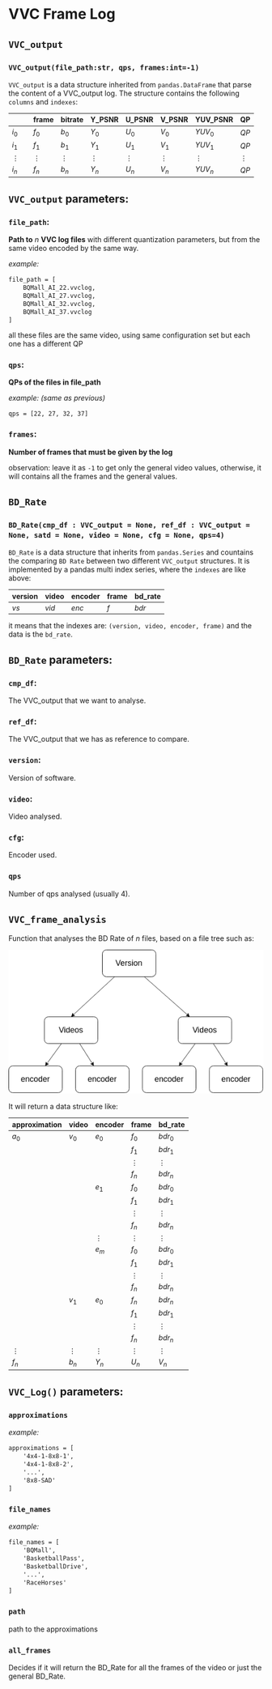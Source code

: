 # VVC Frame Log

## `VVC_output`
### `VVC_output(file_path:str, qps, frames:int=-1)`

`VVC_output` is a data structure inherited from `pandas.DataFrame` that parse the content of a VVC_output log. The structure contains the following `columns` and `indexes`:

| | | frame | bitrate | Y_PSNR | U_PSNR | V_PSNR | YUV_PSNR | QP |
| --- | --- | --- | --- | --- | --- | --- | --- | --- |
| $i_0$ | | $f_0$ | $b_0$ | $Y_0$ | $U_0$ | $V_0$ | $YUV_0$ | $QP$ |
| $i_1$ | | $f_1$ | $b_1$ | $Y_1$ | $U_1$ | $V_1$ | $YUV_1$ | $QP$ |
| $\vdots$ | | $\vdots$ | $\vdots$ | $\vdots$ | $\vdots$ | $\vdots$ | $\vdots$ | $\vdots$ |
| $i_n$ | | $f_n$ | $b_n$ | $Y_n$ | $U_n$ | $V_n$ | $YUV_n$ | $QP$ |


## `VVC_output` parameters:

### `file_path`: 
    
**Path to** $n$ **VVC log files** with different quantization parameters, but from the same video encoded by the same way.


_example:_

    file_path = [
        BQMall_AI_22.vvclog, 
        BQMall_AI_27.vvclog, 
        BQMall_AI_32.vvclog, 
        BQMall_AI_37.vvclog
    ]
all these files are the same video, using same configuration set but each one has a different QP

### `qps`: 

**QPs of the files in file_path**

_example: (same as previous)_ 

    qps = [22, 27, 32, 37]

### `frames`: 

**Number of frames that must be given by the log**

observation: leave it as `-1` to get only the general video values, otherwise, it will contains all the frames and the general values.

## `BD_Rate`
### `BD_Rate(cmp_df : VVC_output = None, ref_df : VVC_output = None, satd = None, video = None, cfg = None, qps=4)`

`BD_Rate` is a data structure that inherits from `pandas.Series` and countains the comparing `BD Rate` between two different `VVC_output` structures. It is implemented by a pandas multi index series, where the `indexes` are like above:


| version | video | encoder | frame | bd_rate |
| --- | --- | --- | --- | --- |
| $vs$ | $vid$ | $enc$ | $f$ | $bdr$ |

it means that the indexes are: `(version, video, encoder, frame)` and the data is the `bd_rate`.

## `BD_Rate` parameters:

### `cmp_df`:
The VVC_output that we want to analyse.

### `ref_df`:
The VVC_output that we has as reference to compare.

### `version`: 
Version of software.

### `video`:
Video analysed.

### `cfg`:
Encoder used.

### `qps`
Number of qps analysed (usually 4).


## `VVC_frame_analysis`

Function that analyses the BD Rate of $n$ files, based on a file tree such as:

![](file_tree.png)

It will return a data structure like:

| approximation | video | encoder | frame | bd_rate |
| --- | --- | --- | --- | --- |
| $a_0$ | $v_0$ | $e_0$ | $f_0$ | $bdr_0$ |
|  |  |  | $f_1$ | $bdr_1$ |
| | | | $\vdots$ | $\vdots$ |
|  |  |  | $f_n$ | $bdr_n$ |
|  |  | $e_1$ | $f_0$ | $bdr_0$ |
|  |  |  | $f_1$ | $bdr_1$ |
| | | | $\vdots$ | $\vdots$ |
|  |  |  | $f_n$ | $bdr_n$ |
| | | $\vdots$ | $\vdots$ | $\vdots$ |
|  |  | $e_m$ | $f_0$ | $bdr_0$ |
|  |  |  | $f_1$ | $bdr_1$ |
| | | | $\vdots$ | $\vdots$ |
|  |  |  | $f_n$ | $bdr_n$ |
|  | $v_1$ | $e_0$ | $f_n$ | $bdr_n$ |
|  |  |  | $f_1$ | $bdr_1$ |
| | | | $\vdots$ | $\vdots$ |
|  |  |  | $f_n$ | $bdr_n$ |
| $\vdots$ | $\vdots$ | $\vdots$ | $\vdots$ | $\vdots$ |
| $f_n$ | $b_n$ | $Y_n$ | $U_n$ | $V_n$ |


## `VVC_Log()` parameters:

### `approximations` 

_example:_

    approximations = [
        '4x4-1-8x8-1', 
        '4x4-1-8x8-2', 
        '...', 
        '8x8-SAD'
    ]

### `file_names`

_example:_

    file_names = [
        'BQMall', 
        'BasketballPass', 
        'BasketballDrive', 
        '...', 
        'RaceHorses'
    ]

### `path`

path to the approximations

### `all_frames`

Decides if it will return the BD_Rate for all the frames of the video or just the general BD_Rate.